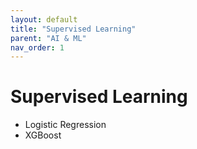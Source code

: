 ```yaml
---
layout: default
title: "Supervised Learning"
parent: "AI & ML"
nav_order: 1
---
```


# Supervised Learning

- Logistic Regression
- XGBoost
